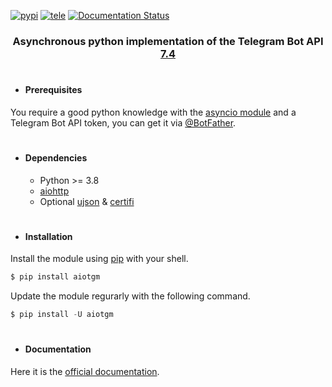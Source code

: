 [![pypi](https://img.shields.io/badge/pypi-aiotgm-blue)](https://pypi.org/project/aiotgm/) [![tele](https://img.shields.io/badge/telegram-@unixtux-blue)](https://t.me/geko1) [![Documentation Status](https://readthedocs.org/projects/aiotgm/badge/?version=latest)](https://aiotgm.readthedocs.io/?badge=latest)

<h3 align="center">Asynchronous python implementation of the Telegram Bot API <a href="https://core.telegram.org/bots/api#may-28-2024">7.4</a></h3>

#

* #### Prerequisites
You require a good python knowledge with the [asyncio module](https://docs.python.org/3/library/asyncio.html) and a Telegram Bot API token, you can get it via [@BotFather](https://t.me/botfather).

#

* #### Dependencies
  * Python >= 3.8
  * [aiohttp](https://github.com/aio-libs/aiohttp)
  * Optional [ujson](https://github.com/ultrajson/ultrajson) & [certifi](https://github.com/certifi/python-certifi)

#

* #### Installation

Install the module using [pip](https://pypi.org/project/aiotgm/) with your shell.

```powershell
$ pip install aiotgm
```

Update the module regurarly with the following command.

```powershell
$ pip install -U aiotgm
```

#

* #### Documentation
Here it is the [official documentation](https://aiotgm.readthedocs.io/).

